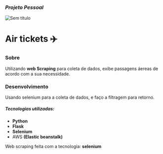 ### *Projeto Pessoal*

![Sem título](https://user-images.githubusercontent.com/94659270/183341768-2d7045a0-5ad0-4c47-98ad-7b82c4fb1fa4.png)

# Air tickets ✈️

### Sobre

Utilizando **web Scraping** para coleta de dados, exibe passagens áereas de acordo com a sua necessidade.

### Desenvolvimento
  Usando selenium para a coleta de dados, e faço a filtragem para retorno.
  
##### Tecnologias utilizadas:

- **Python**
- **Flask**
- **Selenium**
- AWS **(Elastic beanstalk)**

Web scraping feita com a tecnologia: **selenium**
